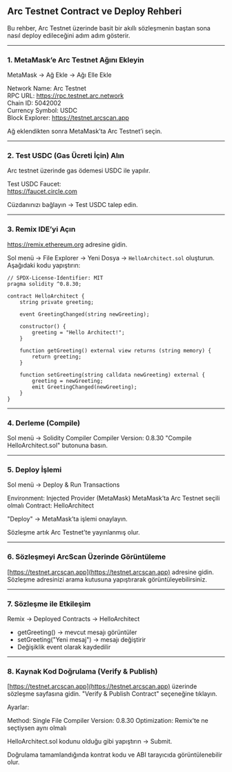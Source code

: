 
## Arc Testnet Contract ve Deploy Rehberi

Bu rehber, Arc Testnet üzerinde basit bir akıllı sözleşmenin baştan sona nasıl deploy edileceğini adım adım gösterir.

---

### 1. MetaMask’e Arc Testnet Ağını Ekleyin

MetaMask → Ağ Ekle → Ağı Elle Ekle

Network Name: Arc Testnet  
RPC URL: https://rpc.testnet.arc.network  
Chain ID: 5042002  
Currency Symbol: USDC  
Block Explorer: https://testnet.arcscan.app

Ağ eklendikten sonra MetaMask’ta Arc Testnet’i seçin.

---

### 2. Test USDC (Gas Ücreti İçin) Alın

Arc testnet üzerinde gas ödemesi USDC ile yapılır.

Test USDC Faucet:  
https://faucet.circle.com

Cüzdanınızı bağlayın → Test USDC talep edin.

---

### 3. Remix IDE’yi Açın

https://remix.ethereum.org adresine gidin.

Sol menü → File Explorer → Yeni Dosya → `HelloArchitect.sol` oluşturun.  
Aşağıdaki kodu yapıştırın:

````solidity
// SPDX-License-Identifier: MIT
pragma solidity ^0.8.30;

contract HelloArchitect {
    string private greeting;

    event GreetingChanged(string newGreeting);

    constructor() {
        greeting = "Hello Architect!";
    }

    function getGreeting() external view returns (string memory) {
        return greeting;
    }

    function setGreeting(string calldata newGreeting) external {
        greeting = newGreeting;
        emit GreetingChanged(newGreeting);
    }
}
`````

---

### 4. Derleme (Compile)

Sol menü → Solidity Compiler
Compiler Version: 0.8.30
"Compile HelloArchitect.sol" butonuna basın.

---

### 5. Deploy İşlemi

Sol menü → Deploy & Run Transactions

Environment: Injected Provider (MetaMask)
MetaMask’ta Arc Testnet seçili olmalı
Contract: HelloArchitect

"Deploy" → MetaMask’ta işlemi onaylayın.

Sözleşme artık Arc Testnet’te yayınlanmış olur.

---

### 6. Sözleşmeyi ArcScan Üzerinde Görüntüleme

[https://testnet.arcscan.app](https://testnet.arcscan.app) adresine gidin.
Sözleşme adresinizi arama kutusuna yapıştırarak görüntüleyebilirsiniz.

---

### 7. Sözleşme ile Etkileşim

Remix → Deployed Contracts → HelloArchitect

* getGreeting() → mevcut mesajı görüntüler
* setGreeting("Yeni mesaj") → mesajı değiştirir
* Değişiklik event olarak kaydedilir

---

### 8. Kaynak Kod Doğrulama (Verify & Publish)

[https://testnet.arcscan.app](https://testnet.arcscan.app) üzerinde sözleşme sayfasına gidin.
"Verify & Publish Contract" seçeneğine tıklayın.

Ayarlar:

Method: Single File
Compiler Version: 0.8.30
Optimization: Remix’te ne seçtiysen aynı olmalı

HelloArchitect.sol kodunu olduğu gibi yapıştırın → Submit.

Doğrulama tamamlandığında kontrat kodu ve ABI tarayıcıda görüntülenebilir olur.

